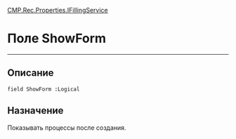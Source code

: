 ﻿---
Link: CMP.Rec.Properties.IFillingService.@ShowForm
---

<!---  Навигация
[Имя проекта](#) :
-->
[CMP.Rec.Properties.IFillingService](Default)

# Поле ShowForm
---

## Описание

    field ShowForm :Logical

<!--
## Аргументы{#Args}

### Аргумент1

Описание аргумента 1
-->

## Назначение

Показывать процессы после создания.

<!--
## Пример

    ShowForm...
-->

